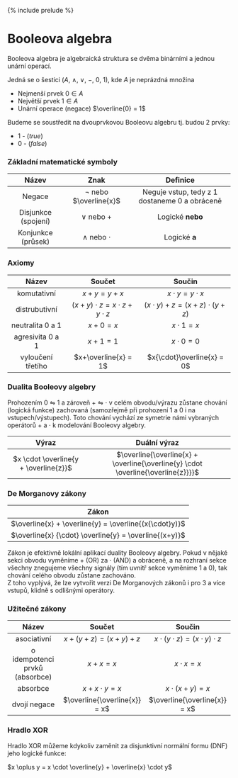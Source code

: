{% include prelude %}

# Booleova algebra

Booleova algebra je algebraická struktura se dvěma binárními a jednou unární operací.

Jedná se o šestici ($A$, $\land$, $\lor$, $-$,  $0$, $1$), kde $A$ je neprázdná množina

- Nejmenší prvek $0 \in A$
- Největší prvek $1\in A$
- Unární operace (negace) $\overline{0} = 1$

Budeme se soustředit na dvouprvkovou Booleovu algebru tj. budou 2 prvky:

- $1$ - ($true$)
- $0$ - ($false$)

### Základní matematické symboly

| Název | Znak | Definice |
| :-:|:-:|:-:|
| Negace | $\neg$ nebo $\overline{x}$ | Neguje vstup, tedy z 1 dostaneme 0 a obráceně |
| Disjunkce (spojení) | $\lor$ nebo $+$  | Logické **nebo** |
| Konjunkce (průsek) | $\land$ nebo $\cdot$ | Logické **a** |


### Axiomy
| Název | Součet | Součin |
|:-----:|:-------:|:-:|
| komutativní | $x+y=y+x$ | $x{\cdot}y=y{\cdot}x$ |
| distrubutivní | $(x+y){\cdot}z=x{\cdot}z+y{\cdot}z$ | $(x \cdot y)+z=(x+z){\cdot}(y+z)$ |
| neutralita 0 a 1 | $x+0=x$ | $x{\cdot}1=x$ |
| agresivita 0 a 1 | $x+1=1$ | $x{\cdot}0=0$ |
| vyloučení třetího | $x+\overline{x} = 1$ | $x{\cdot}\overline{x} = 0$ |

### Dualita Booleovy algebry
Prohozením $0 \leftrightharpoons 1$ a zároveň $+ \leftrightharpoons \cdot$ v celém obvodu/výrazu zůstane chování (logická funkce) zachovaná (samozřejmě při prohození 1 a 0 i na vstupech/výstupech).
Toto chování vychází ze symetrie námi vybraných operátorů $+$ a $\cdot$ k modelování Booleovy algebry.

| Výraz | Duální výraz |
|:-----:|:------------:|
| $x \cdot \overline{y + \overline{z}}$ | $\overline{\overline{x} + \overline{\overline{y} \cdot \overline{\overline{z}}}}$ |

### De Morganovy zákony
| Zákon |
|:-----:|
|$\overline{x} + \overline{y} = \overline{(x{\cdot}y)}$|
|$\overline{x} {\cdot} \overline{y} = \overline{(x+y)}$|

Zákon je efektivně lokální aplikací duality Booleovy algebry.
Pokud v nějaké sekci obvodu vyměníme $+$ (OR) za $\cdot$ (AND) a obráceně, a na rozhraní sekce všechny znegujeme všechny signály (tím uvnitř sekce vyměníme 1 a 0), tak chování celého obvodu zůstane zachováno.  
Z toho vyplývá, že lze vytvořit verzi De Morganových zákonů i pro 3 a více vstupů, klidně s odlišnými operátory.

### Užitečné zákony
|Název| Součet | Součin |
|:-----:|:-------:|:-:|
| asociativní | $x+(y+z)=(x+y)+z$ | $x{\cdot}(y{\cdot}z)=(x{\cdot}y){\cdot}z$ |
| o idempotenci prvků (absorbce) |$x+x=x$|$x{\cdot}x=x$|
| absorbce | $x+x{\cdot}y=x$ | $x{\cdot}(x+y)=x$ |
| dvojí negace | $\overline{\overline{x}} = x$ | $\overline{\overline{x}} = x$ |

### Hradlo XOR

Hradlo XOR můžeme kdykoliv zaměnit za disjunktivní normální formu (DNF) jeho logické funkce:

$x \oplus y = x \cdot \overline{y} + \overline{x} \cdot y$
